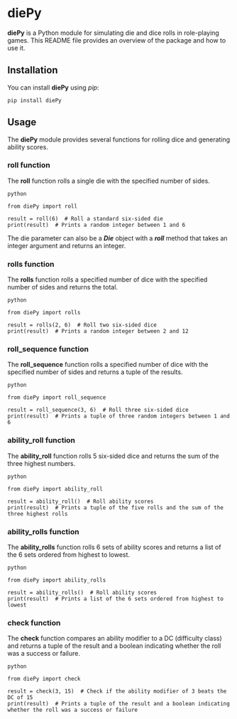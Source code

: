 # diePy
**diePy** is a Python module for simulating die and dice rolls in role-playing games. This README file provides an overview of the package and how to use it.

## Installation

You can install **diePy** using *pip*:

`pip install diePy`


## Usage
The **diePy** module provides several functions for rolling dice and generating ability scores.

### roll function

The **roll** function rolls a single die with the specified number of sides.
```
python

from diePy import roll

result = roll(6)  # Roll a standard six-sided die
print(result)  # Prints a random integer between 1 and 6
```

The die parameter can also be a ***Die*** object with a ***roll*** method that takes an integer argument and returns an integer.
### rolls function

The **rolls** function rolls a specified number of dice with the specified number of sides and returns the total.
```
python

from diePy import rolls

result = rolls(2, 6)  # Roll two six-sided dice
print(result)  # Prints a random integer between 2 and 12
```
### roll_sequence function

The **roll_sequence** function rolls a specified number of dice with the specified number of sides and returns a tuple of the results.
```
python

from diePy import roll_sequence

result = roll_sequence(3, 6)  # Roll three six-sided dice
print(result)  # Prints a tuple of three random integers between 1 and 6
```
### ability_roll function

The **ability_roll** function rolls 5 six-sided dice and returns the sum of the three highest numbers.
```
python

from diePy import ability_roll

result = ability_roll()  # Roll ability scores
print(result)  # Prints a tuple of the five rolls and the sum of the three highest rolls
```

### ability_rolls function

The **ability_rolls** function rolls 6 sets of ability scores and returns a list of the 6 sets ordered from highest to lowest.
```
python

from diePy import ability_rolls

result = ability_rolls()  # Roll ability scores
print(result)  # Prints a list of the 6 sets ordered from highest to lowest
```

### check function

The **check** function compares an ability modifier to a DC (difficulty class) and returns a tuple of the result and a boolean indicating whether the roll was a success or failure.
```
python

from diePy import check

result = check(3, 15)  # Check if the ability modifier of 3 beats the DC of 15
print(result)  # Prints a tuple of the result and a boolean indicating whether the roll was a success or failure
```
